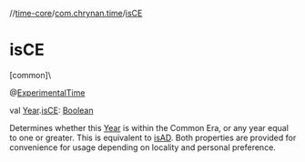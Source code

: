 //[time-core](../../index.md)/[com.chrynan.time](index.md)/[isCE](is-c-e.md)

# isCE

[common]\

@[ExperimentalTime](https://kotlinlang.org/api/latest/jvm/stdlib/kotlin.time/-experimental-time/index.html)

val [Year](-year/index.md).[isCE](is-c-e.md): [Boolean](https://kotlinlang.org/api/latest/jvm/stdlib/kotlin/-boolean/index.html)

Determines whether this [Year](-year/index.md) is within the Common Era, or any year equal to one or greater. This is equivalent to [isAD](is-a-d.md). Both properties are provided for convenience for usage depending on locality and personal preference.
